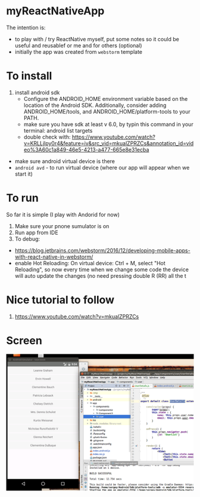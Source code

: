 # myReactNativeApp

The intention is:
- to play with / try ReactNative myself, put some notes so it could be useful and reusablef or me and for others (optional)
- initially the app was created from `webstorm` template

# To install
1. install android sdk
    - Configure the ANDROID_HOME environment variable based on the location of the Android SDK. Additionally, consider adding ANDROID_HOME/tools, and ANDROID_HOME/platform-tools to your PATH.
    - make sure you have sdk at least v 6.0, by typin this command in your terminal: android list targets
    - double check with: https://www.youtube.com/watch?v=KRLLjlpy0r4&feature=iv&src_vid=mkualZPRZCs&annotation_id=video%3A60c1a849-46e5-4213-a477-665e8e31ecba
- make sure android virtual device is there
- `android avd` - to run virtual device (where our app will appear when we start it)

# To run
So far it is simple (I play with Andorid for now)
1. Make sure your pnone sumulator is on
2. Run app from IDE
3. To debug: 
  - https://blog.jetbrains.com/webstorm/2016/12/developing-mobile-apps-with-react-native-in-webstorm/
  - enable Hot Reloading: On virtual device: Ctrl + M, select "Hot Reloading", so now every time when we change some code the device will auto update the changes (no need pressing double R (RR) all the t
  
# Nice tutorial to follow
1. https://www.youtube.com/watch?v=mkualZPRZCs

# Screen

![Sample app screen shot](doc/screen.png?raw=true "Sample app screen shot")
  
